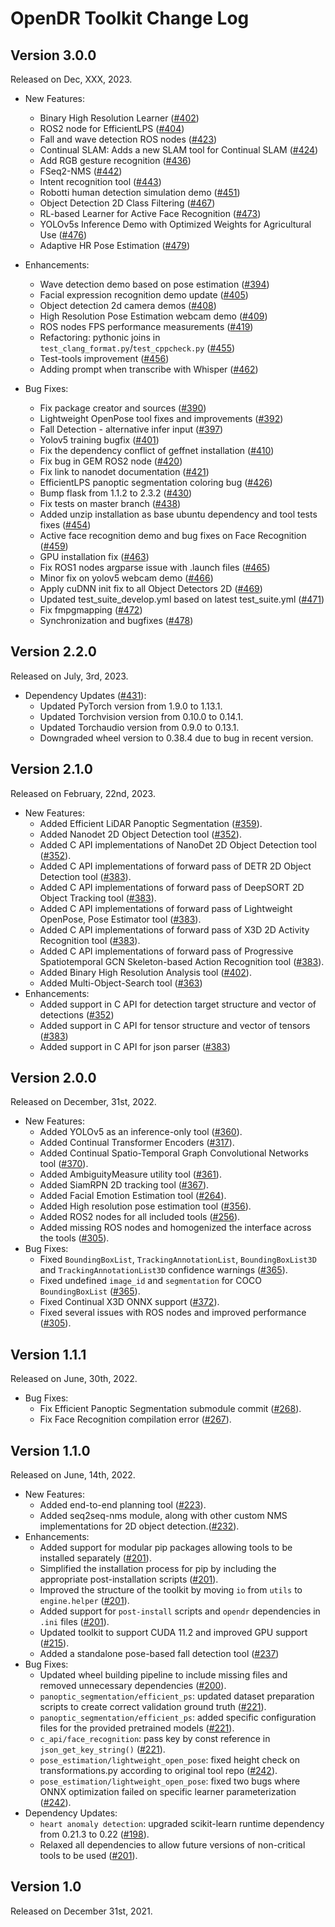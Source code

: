 # OpenDR Toolkit Change Log

## Version 3.0.0
Released on Dec, XXX, 2023.
- New Features:  
  - Binary High Resolution Learner ([#402](https://github.com/opendr-eu/opendr/pull/402))
  - ROS2 node for EfficientLPS ([#404](https://github.com/opendr-eu/opendr/pull/404))
  - Fall and wave detection ROS nodes ([#423](https://github.com/opendr-eu/opendr/pull/423))
  - Continual SLAM: Adds a new SLAM tool for Continual SLAM ([#424](https://github.com/opendr-eu/opendr/pull/424))
  - Add RGB gesture recognition ([#436](https://github.com/opendr-eu/opendr/pull/436))
  - FSeq2-NMS ([#442](https://github.com/opendr-eu/opendr/pull/442))
  - Intent recognition tool ([#443](https://github.com/opendr-eu/opendr/pull/443))
  - Robotti human detection simulation demo ([#451](https://github.com/opendr-eu/opendr/pull/451))
  - Object Detection 2D Class Filtering ([#467](https://github.com/opendr-eu/opendr/pull/467))
  - RL-based Learner for Active Face Recognition ([#473](https://github.com/opendr-eu/opendr/pull/473))
  - YOLOv5s Inference Demo with Optimized Weights for Agricultural Use ([#476]([#](https://github.com/opendr-eu/opendr/pull/)476))
  - Adaptive HR Pose Estimation ([#479](https://github.com/opendr-eu/opendr/pull/479))
- Enhancements:
  - Wave detection demo based on pose estimation ([#394](https://github.com/opendr-eu/opendr/pull/394))
  - Facial expression recognition demo update ([#405](https://github.com/opendr-eu/opendr/pull/405))
  - Object detection 2d camera demos ([#408](https://github.com/opendr-eu/opendr/pull/408))
  - High Resolution Pose Estimation webcam demo ([#409](https://github.com/opendr-eu/opendr/pull/409))
  - ROS nodes FPS performance measurements ([#419](https://github.com/opendr-eu/opendr/pull/419))
  - Refactoring: pythonic joins in `test_clang_format.py`/`test_cppcheck.py` ([#455](https://github.com/opendr-eu/opendr/pull/455))
  - Test-tools improvement ([#456](https://github.com/opendr-eu/opendr/pull/456)) 
  - Adding prompt when transcribe with Whisper ([#462](https://github.com/opendr-eu/opendr/pull/462))
 
- Bug Fixes:
  - Fix package creator and sources ([#390](https://github.com/opendr-eu/opendr/pull/390))
  - Lightweight OpenPose tool fixes and improvements ([#392](https://github.com/opendr-eu/opendr/pull/392))
  - Fall Detection - alternative infer input ([#397](https://github.com/opendr-eu/opendr/pull/397))
  - Yolov5 training bugfix ([#401](https://github.com/opendr-eu/opendr/pull/401))
  - Fix the dependency conflict of geffnet installation ([#410](https://github.com/opendr-eu/opendr/pull/410))
  - Fix bug in GEM ROS2 node ([#420](https://github.com/opendr-eu/opendr/pull/420))
  - Fix link to nanodet documentation ([#421](https://github.com/opendr-eu/opendr/pull/421))
  - EfficientLPS panoptic segmentation coloring bug ([#426](https://github.com/opendr-eu/opendr/pull/426))
  - Bump flask from 1.1.2 to 2.3.2 ([#430](https://github.com/opendr-eu/opendr/pull/430))
  - Fix tests on master branch ([#438](https://github.com/opendr-eu/opendr/pull/438))
  - Added unzip installation as base ubuntu dependency and tool tests fixes ([#454](https://github.com/opendr-eu/opendr/pull/454))
  - Active face recognition demo and bug fixes on Face Recognition ([#459](https://github.com/opendr-eu/opendr/pull/459))
  - GPU installation fix ([#463](https://github.com/opendr-eu/opendr/pull/463))
  - Fix ROS1 nodes argparse issue with .launch files ([#465](https://github.com/opendr-eu/opendr/pull/465))
  - Minor fix on yolov5 webcam demo ([#466](https://github.com/opendr-eu/opendr/pull/466))
  - Apply cuDNN init fix to all Object Detectors 2D ([#469](https://github.com/opendr-eu/opendr/pull/469))
  - Updated test_suite_develop.yml based on latest test_suite.yml ([#471](https://github.com/opendr-eu/opendr/pull/471))
  - Fix fmpgmapping ([#472](https://github.com/opendr-eu/opendr/pull/472))
  - Synchronization and bugfixes ([#478](https://github.com/opendr-eu/opendr/pull/478))

## Version 2.2.0
Released on July, 3rd, 2023.

  - Dependency Updates ([#431](https://github.com/opendr-eu/opendr/pull/431)):
    - Updated PyTorch version from 1.9.0 to 1.13.1.
    - Updated Torchvision version from 0.10.0 to 0.14.1.
    - Updated Torchaudio version from 0.9.0 to 0.13.1.
    - Downgraded wheel version to 0.38.4 due to bug in recent version.

## Version 2.1.0
Released on February, 22nd, 2023.

  - New Features:
    - Added Efficient LiDAR Panoptic Segmentation ([#359](https://github.com/opendr-eu/opendr/pull/359)).
    - Added Nanodet 2D Object Detection tool ([#352](https://github.com/opendr-eu/opendr/pull/352)).
    - Added C API implementations of NanoDet 2D Object Detection tool ([#352](https://github.com/opendr-eu/opendr/pull/352)).
    - Added C API implementations of forward pass of DETR 2D Object Detection tool ([#383](https://github.com/opendr-eu/opendr/pull/383)).
    - Added C API implementations of forward pass of DeepSORT 2D Object Tracking tool ([#383](https://github.com/opendr-eu/opendr/pull/383)).
    - Added C API implementations of forward pass of Lightweight OpenPose, Pose Estimator tool ([#383](https://github.com/opendr-eu/opendr/pull/383)).
    - Added C API implementations of forward pass of X3D 2D Activity Recognition tool ([#383](https://github.com/opendr-eu/opendr/pull/383)).
    - Added C API implementations of forward pass of Progressive Spatiotemporal GCN Skeleton-based Action Recognition tool ([#383](https://github.com/opendr-eu/opendr/pull/383)).
    - Added Binary High Resolution Analysis tool ([#402](https://github.com/opendr-eu/opendr/pull/402)).
    - Added Multi-Object-Search tool ([#363](https://github.com/opendr-eu/opendr/pull/363))
  - Enhancements:
    - Added support in C API for detection target structure and vector of detections ([#352](https://github.com/opendr-eu/opendr/pull/352))
    - Added support in C API for tensor structure and vector of tensors ([#383](https://github.com/opendr-eu/opendr/pull/383))
    - Added support in C API for json parser ([#383](https://github.com/opendr-eu/opendr/pull/383))

## Version 2.0.0
Released on December, 31st, 2022.

  - New Features:
    - Added YOLOv5 as an inference-only tool ([#360](https://github.com/opendr-eu/opendr/pull/360)).
    - Added Continual Transformer Encoders ([#317](https://github.com/opendr-eu/opendr/pull/317)).
    - Added Continual Spatio-Temporal Graph Convolutional Networks tool ([#370](https://github.com/opendr-eu/opendr/pull/370)).
    - Added AmbiguityMeasure utility tool ([#361](https://github.com/opendr-eu/opendr/pull/361)).
    - Added SiamRPN 2D tracking tool ([#367](https://github.com/opendr-eu/opendr/pull/367)).
    - Added Facial Emotion Estimation tool ([#264](https://github.com/opendr-eu/opendr/pull/264)).
    - Added High resolution pose estimation tool ([#356](https://github.com/opendr-eu/opendr/pull/356)).
    - Added ROS2 nodes for all included tools ([#256](https://github.com/opendr-eu/opendr/pull/256)).
    - Added missing ROS nodes and homogenized the interface across the tools ([#305](https://github.com/opendr-eu/opendr/issues/305)).
  - Bug Fixes:
    - Fixed `BoundingBoxList`, `TrackingAnnotationList`, `BoundingBoxList3D` and `TrackingAnnotationList3D` confidence warnings ([#365](https://github.com/opendr-eu/opendr/pull/365)).
    - Fixed undefined `image_id` and `segmentation` for COCO `BoundingBoxList` ([#365](https://github.com/opendr-eu/opendr/pull/365)).
    - Fixed Continual X3D ONNX support ([#372](https://github.com/opendr-eu/opendr/pull/372)).
    - Fixed several issues with ROS nodes and improved performance ([#305](https://github.com/opendr-eu/opendr/issues/305)).

## Version 1.1.1
Released on June, 30th, 2022.

  - Bug Fixes:
    - Fix Efficient Panoptic Segmentation submodule commit ([#268](https://github.com/opendr-eu/opendr/pull/268)).
    - Fix Face Recognition compilation error ([#267](https://github.com/opendr-eu/opendr/pull/267)).

## Version 1.1.0
Released on June, 14th, 2022.

  - New Features:
    - Added end-to-end planning tool ([#223](https://github.com/opendr-eu/opendr/pull/223)).
    - Added seq2seq-nms module, along with other custom NMS implementations for 2D object detection.([#232](https://github.com/opendr-eu/opendr/pull/232)).
  - Enhancements:
    - Added support for modular pip packages allowing tools to be installed separately ([#201](https://github.com/opendr-eu/opendr/pull/201)).
    - Simplified the installation process for pip by including the appropriate post-installation scripts ([#201](https://github.com/opendr-eu/opendr/pull/201)).
    - Improved the structure of the toolkit by moving `io` from `utils` to `engine.helper` ([#201](https://github.com/opendr-eu/opendr/pull/201)).
    - Added support for `post-install` scripts and `opendr` dependencies in `.ini` files  ([#201](https://github.com/opendr-eu/opendr/pull/201)).
    - Updated toolkit to support CUDA 11.2 and improved GPU support ([#215](https://github.com/opendr-eu/opendr/pull/215)).
    - Added a standalone pose-based fall detection tool ([#237](https://github.com/opendr-eu/opendr/pull/237))
  - Bug Fixes:
    - Updated wheel building pipeline to include missing files and removed unnecessary dependencies ([#200](https://github.com/opendr-eu/opendr/pull/200)).
    - `panoptic_segmentation/efficient_ps`: updated dataset preparation scripts to create correct validation ground truth ([#221](https://github.com/opendr-eu/opendr/pull/221)).
    - `panoptic_segmentation/efficient_ps`: added specific configuration files for the provided pretrained models ([#221](https://github.com/opendr-eu/opendr/pull/221)).
    - `c_api/face_recognition`: pass key by const reference in `json_get_key_string()` ([#221](https://github.com/opendr-eu/opendr/pull/221)).
    - `pose_estimation/lightweight_open_pose`: fixed height check on transformations.py according to original tool repo ([#242](https://github.com/opendr-eu/opendr/pull/242)).
    - `pose_estimation/lightweight_open_pose`: fixed two bugs where ONNX optimization failed on specific learner parameterization ([#242](https://github.com/opendr-eu/opendr/pull/242)).
  - Dependency Updates:
    - `heart anomaly detection`: upgraded scikit-learn runtime dependency from 0.21.3 to 0.22 ([#198](https://github.com/opendr-eu/opendr/pull/198)).
    - Relaxed all dependencies to allow future versions of non-critical tools to be used ([#201](https://github.com/opendr-eu/opendr/pull/201)).


## Version 1.0
Released on December 31st, 2021.
